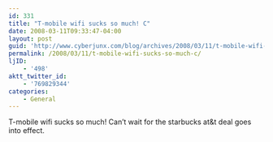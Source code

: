 ```yaml
---
id: 331
title: "T-mobile wifi sucks so much! C"
date: 2008-03-11T09:33:47-04:00
layout: post
guid: 'http://www.cyberjunx.com/blog/archives/2008/03/11/t-mobile-wifi-sucks-so-much-c/'
permalink: /2008/03/11/t-mobile-wifi-sucks-so-much-c/
ljID:
    - '498'
aktt_twitter_id:
    - '769829344'
categories:
    - General
---
```


T-mobile wifi sucks so much! Can’t wait for the starbucks at&amp;t deal goes into effect.